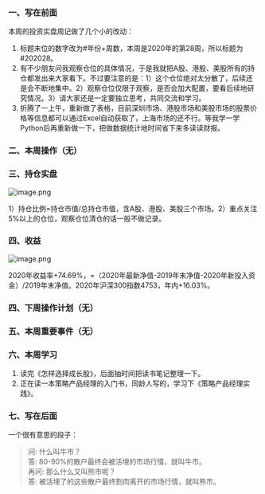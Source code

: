 ### 一、写在前面

本周的投资实盘周记做了几个小的改动：

1.  标题末位的数字改为#年份+周数，本周是2020年的第28周，所以标题为#202028。
2.  有不少朋友问我观察仓位的具体情况，于是我就把A股、港股、美股所有的持仓都发出来大家看下。不过要注意的是：1）这个仓位绝对太分散了，后续还是会不断地集中。2）观察仓位仅限于观察，是否会加大配置，要看后续地研究情况。3）请大家还是一定要独立思考，共同交流和学习。
3.  折腾了一上午，重新做了表格，目前深圳市场、港股市场和美股市场的股票价格等信息都可以通过Excel自动获取了，上海市场的还不行。等我学一学Python后再重新做一下，把做数据统计地时间省下来多读读财报。

  

### 二、本周操作（无）

### 三、持仓实盘

![](https://cdn.nlark.com/yuque/0/2020/png/116289/1594532890174-9714c0a1-cae6-47f3-b6a1-a372daf9d4fd.png "image.png")

1）持仓比例=持仓市值/总持仓市值，含A股、港股、美股三个市场。2）重点关注5%以上的仓位，观察仓位清仓的话一般不做记录。

### 四、收益

![](https://cdn.nlark.com/yuque/0/2020/png/116289/1594535344596-6040113d-0261-470d-bc96-37bfcee408c9.png "image.png")

2020年收益率+74.69%，=（2020年最新净值-2019年末净值-2020年新投入资金）/2019年末净值。2020年沪深300指数4753，年内+16.03%。

### 四、下周操作计划（无）

### 五、本周重要事件（无）

### 六、本周学习

1.  读完《怎样选择成长股》，后面抽时间把读书笔记整理一下。
2.  正在读一本策略产品经理的入门书，同龄人写的，学习下《策略产品经理实践》。

### 七、写在后面

一个很有意思的段子：

> 问: 什么叫牛市？  
> 答: 80-90%的散户最终会被活埋的市场行情，就叫牛市。  
> 再问: 那么什么又叫熊市呢？  
> 答: 被活埋了的这些散户最终割肉离开的市场行情，就叫熊市。